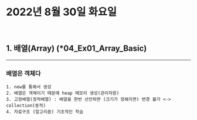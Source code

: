 # 2022년 8월 30일 화요일
<br>


## 1. 배열(Array) (*04_Ex01_Array_Basic)
---

### 배열은 객체다
    1. new를 통해서 생성
    2. 배열은 객체이기 때문에 heap 메모리 생성(관리자원)
    3. 고정배열(정적배열) : 배열을 한번 선언하면 (크기가 정해지면) 변경 불가 <-> collection(동적)
    4. 자료구조 (알고리즘) 기초적인 학습